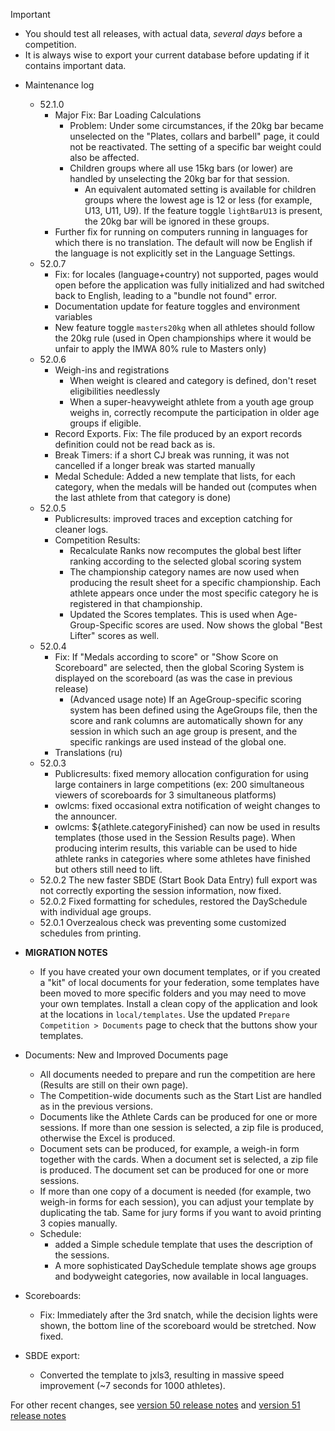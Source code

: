 > [!IMPORTANT]
>
> - You should test all releases, with actual data, *several days* before a competition.
> - It is always wise to export your current database before updating if it contains important data.

- Maintenance log

  - 52.1.0
    - Major Fix: Bar Loading Calculations
      - Problem: Under some circumstances, if the 20kg bar became unselected on the "Plates, collars and barbell" page, it could not be reactivated. The setting of a specific bar weight could also be affected.
      - Children groups where all use 15kg bars (or lower) are handled by unselecting the 20kg bar for that session.
        - An equivalent automated setting is available for children groups where the lowest age is 12 or less (for example, U13, U11, U9).  If the feature toggle `lightBarU13` is present, the 20kg bar will be ignored in these groups.
    - Further fix for running on computers running in languages for which there is no translation.  The default will now be English if the language is not explicitly set in the Language Settings.
  - 52.0.7
    - Fix: for locales (language+country) not supported, pages would open before the application was fully initialized and had switched back to English, leading to a "bundle not found" error.
    - Documentation update for feature toggles and environment variables
    - New feature toggle `masters20kg` when all athletes should follow the 20kg rule (used in Open championships where it would be unfair to apply the IMWA 80% rule to Masters only)
  - 52.0.6
    - Weigh-ins and registrations
      - When weight is cleared and category is defined, don't reset eligibilities needlessly
      - When a super-heavyweight athlete from a youth age group weighs in, correctly recompute the participation in older age groups if eligible.
    - Record Exports. Fix: The file produced by an export records definition could not be read back as is.
    - Break Timers:  if a short CJ break was running, it was not cancelled if a longer break was started manually
    - Medal Schedule: Added a new template that lists, for each category, when the medals will be handed out (computes when the last athlete from that category is done)
  - 52.0.5 
    - Publicresults: improved traces and exception catching for cleaner logs.
    - Competition Results: 
      - Recalculate Ranks now recomputes the global best lifter ranking according to the selected global scoring system
      - The championship category names are now used when producing the result sheet for a specific championship. Each athlete appears once under the most specific category he is registered in that championship.
      - Updated the Scores templates. This is used when Age-Group-Specific scores are used. Now shows the global "Best Lifter" scores as well.
  - 52.0.4 
    - Fix: If "Medals according to score" or "Show Score on Scoreboard" are selected, then the global Scoring System is displayed on the scoreboard (as was the case in previous release)
      - (Advanced usage note) If an AgeGroup-specific scoring system has been defined using the AgeGroups file, then the score and rank columns are automatically shown for any session in which such an age group is present, and the specific rankings are used instead of the global one.
    - Translations (ru)
  - 52.0.3 
    - Publicresults: fixed memory allocation configuration for using large containers in large competitions (ex: 200 simultaneous viewers of scoreboards for 3 simultaneous platforms)
    - owlcms: fixed occasional extra notification of weight changes to the announcer.
    - owlcms: ${athlete.categoryFinished} can now be used in results templates (those used in the Session Results page). When producing interim results, this variable can be used to hide athlete ranks in categories where some athletes have finished but others still need to lift.
  - 52.0.2 The new faster SBDE (Start Book Data Entry) full export was not correctly exporting the session information, now fixed.
  - 52.0.2 Fixed formatting for schedules, restored the DaySchedule with individual age groups.
  - 52.0.1 Overzealous check was preventing some customized schedules from printing.
- **MIGRATION NOTES**
  - If you have created your own document templates, or if you created a "kit" of local documents for your federation, some templates have been moved to more specific folders and you may need to move your own templates.  Install a clean copy of the application and look at the locations in `local/templates`.  Use the updated `Prepare Competition > Documents` page to check that the buttons show your templates.
- Documents: New and Improved Documents page
  - All documents needed to prepare and run the competition are here (Results are still on their own page).
  - The Competition-wide documents such as the Start List are handled as in the previous versions.
  - Documents like the Athlete Cards can be produced for one or more sessions.  If more than one session is selected, a zip file is produced, otherwise the Excel is produced.
  - Document sets can be produced, for example, a weigh-in form together with the cards.  When a document set is selected, a zip file is produced. The document set can be produced for one or more sessions.
  - If more than one copy of a document is needed (for example, two weigh-in forms for each session), you can adjust your template by duplicating the tab.  Same for jury forms if you want to avoid printing 3 copies manually.
  - Schedule: 
    - added a Simple schedule template that uses the description of the sessions. 
    - A more sophisticated DaySchedule template shows age groups and bodyweight categories, now available in local languages.
- Scoreboards:
  - Fix: Immediately after the 3rd snatch, while the decision lights were shown, the bottom line of the scoreboard would be stretched. Now fixed.
- SBDE export:
  - Converted the template to jxls3, resulting in massive speed improvement (~7 seconds for 1000 athletes).



For other recent changes, see [version 50 release notes](https://github.com/owlcms/owlcms4/releases/tag/50.0.0) and [version 51 release notes](https://github.com/owlcms/owlcms4/releases/tag/51.0.0-rc02)
